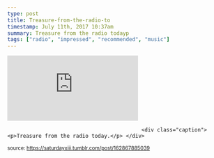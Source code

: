 ```yaml
---
type: post
title: Treasure-from-the-radio-to
timestamp: July 11th, 2017 10:37am
summary: Treasure from the radio todayp 
tags: ["radio", "impressed", "recommended", "music"]
---
```

<embed type="audio/mpeg" src="https://bandcamp.com/stream_redirect?enc=mp3-128&amp;track_id=2117398184&amp;ts=1618890940&amp;t=77239c6418de17745a2cbc1eb85eeab5e89f60f3"></embed>
                    
                                               <div class="caption"><p>Treasure from the radio today.</p> </div>
                                    
                                
<small>source: https://saturdayxiii.tumblr.com/post/162867885039</small>